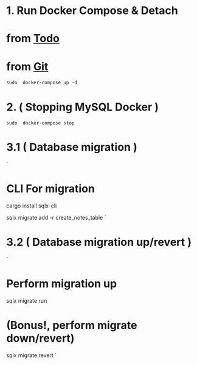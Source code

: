 
# 1. Run Docker Compose & Detach
# from  [Todo](https://medium.com/@raditzlawliet/build-crud-rest-api-with-rust-and-mysql-using-axum-sqlx-d7e50b3cd130)
# from  [Git](https://github.com/raditzlawliet/rust-notes-rest-axum-sqlx)
`
sudo  docker-compose up -d
`

# 2. ( Stopping  MySQL  Docker )
`
sudo  docker-compose stop
`

# 3.1 ( Database migration )
`
# CLI For migration
cargo install sqlx-cli

sqlx migrate add -r create_notes_table
`

# 3.2 ( Database migration up/revert )
`
# Perform migration up
sqlx migrate run
# (Bonus!, perform migrate down/revert)
sqlx migrate revert
`
